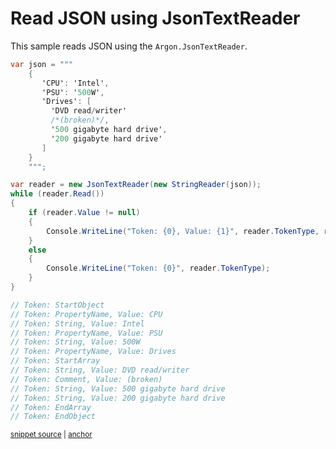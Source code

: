 # Read JSON using JsonTextReader

This sample reads JSON using the `Argon.JsonTextReader`.

<!-- snippet: ReadJsonWithJsonTextReader -->
<a id='snippet-readjsonwithjsontextreader'></a>
```cs
var json = """
    {
       'CPU': 'Intel',
       'PSU': '500W',
       'Drives': [
         'DVD read/writer'
         /*(broken)*/,
         '500 gigabyte hard drive',
         '200 gigabyte hard drive'
       ]
    }
    """;

var reader = new JsonTextReader(new StringReader(json));
while (reader.Read())
{
    if (reader.Value != null)
    {
        Console.WriteLine("Token: {0}, Value: {1}", reader.TokenType, reader.Value);
    }
    else
    {
        Console.WriteLine("Token: {0}", reader.TokenType);
    }
}

// Token: StartObject
// Token: PropertyName, Value: CPU
// Token: String, Value: Intel
// Token: PropertyName, Value: PSU
// Token: String, Value: 500W
// Token: PropertyName, Value: Drives
// Token: StartArray
// Token: String, Value: DVD read/writer
// Token: Comment, Value: (broken)
// Token: String, Value: 500 gigabyte hard drive
// Token: String, Value: 200 gigabyte hard drive
// Token: EndArray
// Token: EndObject
```
<sup><a href='/src/Tests/Documentation/Samples/Json/ReadJsonWithJsonTextReader.cs#L10-L52' title='Snippet source file'>snippet source</a> | <a href='#snippet-readjsonwithjsontextreader' title='Start of snippet'>anchor</a></sup>
<!-- endSnippet -->
